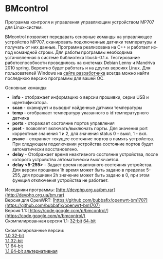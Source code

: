 BMcontrol
=========

Программа контроля и управления управляющим устройством MP707 для Linux-систем. 

BMcontrol позволяет передавать основные команды на управляющее устройство MP707, сканировать подключенные датчики температуры и получать от них данные. Программа реализована на С++ и работает из-под командной строки. Для работы программы необходима установленная в системе библиотека libusb-0.1.x. 
Тестирование работоспособности проводилось на системах Debian Lenny и Mandriva 2010 spring. Вероятно будет работать и на других версиях Linux.
Для пользователей Windows на [сайте разработчика](http://usbsergdev.narod.ru/BM1707/BM1707.html) всегда можно найти последнюю версию программы для вашей ОС.

Основные команды:
* **info** - отображает информацию о версии прошивки, серии USB и идентификатора.
* **scan** - сканирует и выводит найденные датчики температуры
* **temp <id>** - отображает температуру указанного в id температурного датчика
* **ports** - оторажает состояние портов управления
* **pset <port> <status>** - позволяет включать/выключать порты. Для значения port корректные значения 1 и 2, для значения status 0 - выкл, 1 - вкл.
* **psave** - сохраняет текущее состояние портов в память устройства. При следующем подключении устройства состояние портов будет автоматически восстановлено.
* **delay** - Отображает время неактивного состояние устройства, после которого устройство автоматически выключается.
* **delay <5-255>** - Задает время неактивного состояния устройства. Для версии прошивки 1h время может быть задано в пределах 5-255, для прошивки 2h значение может быть задано в 0, при этом функция отключения устройства не работает.


Исходники программы: [http://devphp.org.ua/bm.rar](http://devphp.org.ua/bm.rar)  
Версия для OpenWRT: [https://github.com/bubbafix/openwrt-bm1707](https://github.com/bubbafix/openwrt-bm1707)  
Версия 1.1: [https://code.google.com/p/bmcontrol/](https://code.google.com/p/bmcontrol/)  
Скомпилированная версия 1.1: [32-bit](http://devphp.org.ua/bmcontrol1.1_exec.tar.bz2) [64-bit](http://devphp.org.ua/bmcontrol1.1_64exec.tar.bz2)  

Скомпилированные версии:  
[1.0 32-bit](https://github.com/and-rom/bmcontrol/raw/master/bin/bmcontrol_x32_1.0)  
[1.1 32-bit](https://github.com/and-rom/bmcontrol/raw/master/bin/bmcontrol_x32_1.1)  
[1.1 64-bit](https://github.com/and-rom/bmcontrol/raw/master/bin/bmcontrol_x64_1.1)  
[1.1 64-bit альтернативная](https://github.com/and-rom/bmcontrol/raw/master/bin/bmcontrol_x64_1.1_alt)  
